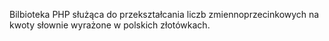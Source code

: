 Bilbioteka PHP służąca do przekształcania liczb zmiennoprzecinkowych na kwoty słownie wyrażone w polskich złotówkach.
